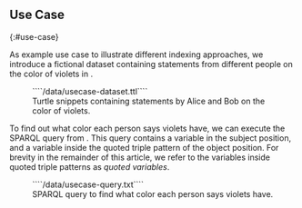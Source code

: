 ## Use Case
{:#use-case}

As example use case to illustrate different indexing approaches,
we introduce a fictional dataset containing statements from different people
on the color of violets in [](#usecase-dataset).

<figure id="usecase-dataset" class="listing">
````/data/usecase-dataset.ttl````
<figcaption markdown="block">
Turtle snippets containing statements by Alice and Bob on the color of violets.
</figcaption>
</figure>

To find out what color each person says violets have,
we can execute the SPARQL query from [](#usecase-query).
This query contains a variable in the subject position,
and a variable inside the quoted triple pattern of the object position.
For brevity in the remainder of this article, we refer to the variables inside quoted triple patterns as _quoted variables_.

<figure id="usecase-query" class="listing">
````/data/usecase-query.txt````
<figcaption markdown="block">
SPARQL query to find what color each person says violets have.
</figcaption>
</figure>
